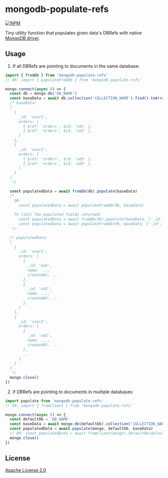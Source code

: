 # mongodb-populate-refs

<div>

[![NPM](https://img.shields.io/npm/v/mongodb-populate-refs.svg)](https://www.npmjs.com/package/mongodb-populate-refs)

</div>

Tiny utility function that populates given data's DBRefs with native [MongoDB driver](https://www.npmjs.com/package/mongodb).

## Usage

1. If all DBRefs are pointing to documents in the same database:

```js
import { fromDb } from 'mongodb-populate-refs'
// OR: import { populateFromDb } from 'mongodb-populate-refs'

mongo.connect(async () => {
  const db = mongo.db('DB_NAME')
  const baseData = await db.collection('COLLECTION_NAME').find().toArray()
  /* baseData:
  [
    {
      _id: 'user1',
      orders: [
        { $ref: 'orders', $id: 'od1' },
        { $ref: 'orders', $id: 'od2' },
      ]
    },
    {
      _id: 'user2',
      orders: [
        { $ref: 'orders', $id: 'od3' },
        { $ref: 'orders', $id: 'od4' },
      ]
    }
  ]
   */

  const populatedData = await fromDb(db).populate(baseData)
  /*
    OR:
      const populatedData = await populateFromDb(db, baseData)
    
    To limit the populated fields returned:
      const populatedData = await fromDb(db).populate(baseData, ['_id', 'name', 'createdAt'])
      const populatedData = await populateFromDb(db, baseData, ['_id', 'name', 'createdAt'])
   */

  /* populatedData:
  [
    {
      _id: 'user1',
      orders: [
        {
          _id: 'od1',
          name: ...,
          createdAt: ...
        },
        {
          _id: 'od2',
          name: ...,
          createdAt: ...
        },
      ]
    },
    {
      _id: 'user2',
      orders: [
        {
          _id: 'od3',
          name: ...,
          createdAt: ...
        },
        ...
      ]
    }
  ]
   */
  mongo.close()
})
```

2. If DBRefs are pointing to documents in multiple databases:
```js
import populate from 'mongodb-populate-refs'
// OR: import { fromClient } from 'mongodb-populate-refs'

mongo.connect(async () => {
  const defaultDb = 'DB_NAME'
  const baseData = await mongo.db(defaultDb).collection('COLLECTION_NAME').find().toArray()
  const populatedData = await populate(mongo, defaultDb, baseData)
  // OR: const populatedData = await fromClient(mongo).defaultDb(defaultDb).populate(baseData)
  mongo.close()
})
```

## License

[Apache License 2.0](/LICENSE)
